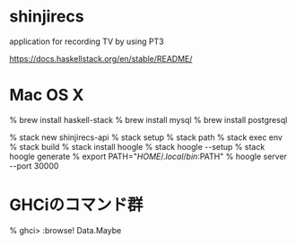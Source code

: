 # shinjirecs
application for recording TV by using PT3

https://docs.haskellstack.org/en/stable/README/
# Mac OS X
% brew install haskell-stack
% brew install mysql
% brew install postgresql


% stack new shinjirecs-api
% stack setup
% stack path
% stack exec env
% stack build
% stack install hoogle
% stack hoogle --setup
% stack hoogle generate
% export PATH="$HOME/.local/bin:$PATH"
% hoogle server --port 30000
# GHCiのコマンド群
% ghci> :browse! Data.Maybe
